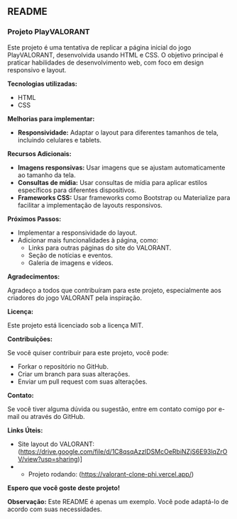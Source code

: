 ﻿## **README**

### **Projeto PlayVALORANT**

Este projeto é uma tentativa de replicar a página inicial do jogo PlayVALORANT, desenvolvida usando HTML e CSS. O objetivo principal é praticar habilidades de desenvolvimento web, com foco em design responsivo e layout.

**Tecnologias utilizadas:**

* HTML
* CSS

**Melhorias para implementar:**

* **Responsividade:** Adaptar o layout para diferentes tamanhos de tela, incluindo celulares e tablets.

**Recursos Adicionais:**

* **Imagens responsivas:** Usar imagens que se ajustam automaticamente ao tamanho da tela.
* **Consultas de mídia:** Usar consultas de mídia para aplicar estilos específicos para diferentes dispositivos.
* **Frameworks CSS:** Usar frameworks como Bootstrap ou Materialize para facilitar a implementação de layouts responsivos.

**Próximos Passos:**

* Implementar a responsividade do layout.
* Adicionar mais funcionalidades à página, como:
    * Links para outras páginas do site do VALORANT.
    * Seção de notícias e eventos.
    * Galeria de imagens e vídeos.

**Agradecimentos:**

Agradeço a todos que contribuíram para este projeto, especialmente aos criadores do jogo VALORANT pela inspiração.

**Licença:**

Este projeto está licenciado sob a licença MIT.

**Contribuições:**

Se você quiser contribuir para este projeto, você pode:

* Forkar o repositório no GitHub.
* Criar um branch para suas alterações.
* Enviar um pull request com suas alterações.

**Contato:**

Se você tiver alguma dúvida ou sugestão, entre em contato comigo por e-mail ou através do GitHub.

**Links Úteis:**

* Site layout do VALORANT: (https://drive.google.com/file/d/1C8qsqAzzlDSMcOeRbiNZjS6E93lqZrOV/view?usp=sharing)]
* * Projeto rodando: (https://valorant-clone-phi.vercel.app/)

**Espero que você goste deste projeto!**

**Observação:** Este README é apenas um exemplo. Você pode adaptá-lo de acordo com suas necessidades.
